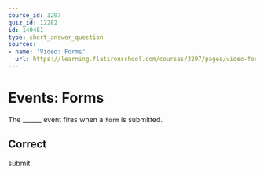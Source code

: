 ```yaml
---
course_id: 3297
quiz_id: 12282
id: 140481
type: short_answer_question
sources:
- name: 'Video: Forms'
  url: https://learning.flatironschool.com/courses/3297/pages/video-forms?module_item_id=270739
---
```


# Events: Forms

The \_\_\_\_\_\_ event fires when a `form`&nbsp;is submitted.

## Correct

submit
